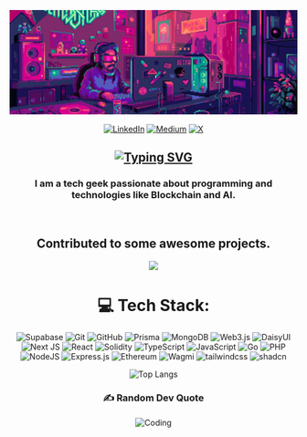 <div align="center">

![Banner](./banner.gif)
<!-- <img src="https://i.giphy.com/media/v1.Y2lkPTc5MGI3NjExbGw5dnFpYjB6b3dxbW9qM2UwcHc1anF1eHh2czBmODlzNDJ6cmtmdSZlcD12MV9pbnRlcm5hbF9naWZfYnlfaWQmY3Q9Zw/iIqmM5tTjmpOB9mpbn/giphy.gif" width="100%" height="100%" style="position:absolute" /> -->
[![LinkedIn](https://img.shields.io/badge/LinkedIn-%230077B5.svg?logo=linkedin&logoColor=white)](https://linkedin.com/in/themccodes) [![Medium](https://img.shields.io/badge/Medium-12100E?logo=medium&logoColor=white)](https://medium.com/@themccodes) [![X](https://img.shields.io/badge/X-black.svg?logo=X&logoColor=white)](https://x.com/themccodes) 

## [![Typing SVG](https://readme-typing-svg.demolab.com?font=Fira+Code&size=26&color=F707D6&duration=1500&pause=1000&pause=1000&center=true&vCenter=true&random=false&width=435&lines=Hi+There+%F0%9F%91%8B%F0%9F%8F%BD;I+am+Mohit)](https://git.io/typing-svg)

### I am a tech geek passionate about programming and technologies like Blockchain and AI.


</div>
</br>

<div align="center">

## Contributed to some awesome projects.
  
![](https://github-contributor-stats.vercel.app/api?username=mohitchandel&limit=5&theme=dark&combine_all_yearly_contributions=true)

# 💻 Tech Stack:
![Supabase](https://img.shields.io/badge/Supabase-3ECF8E?style=for-the-badge&logo=supabase&logoColor=white) ![Git](https://img.shields.io/badge/git-%23F05033.svg?style=for-the-badge&logo=git&logoColor=white) ![GitHub](https://img.shields.io/badge/github-%23121011.svg?style=for-the-badge&logo=github&logoColor=white) ![Prisma](https://img.shields.io/badge/Prisma-3982CE?style=for-the-badge&logo=Prisma&logoColor=white) ![MongoDB](https://img.shields.io/badge/MongoDB-%234ea94b.svg?style=for-the-badge&logo=mongodb&logoColor=white) ![Web3.js](https://img.shields.io/badge/web3.js-F16822?style=for-the-badge&logo=web3.js&logoColor=white) ![DaisyUI](https://img.shields.io/badge/daisyui-5A0EF8?style=for-the-badge&logo=daisyui&logoColor=white) ![Next JS](https://img.shields.io/badge/Next-black?style=for-the-badge&logo=next.js&logoColor=white) ![React](https://img.shields.io/badge/react-%2320232a.svg?style=for-the-badge&logo=react&logoColor=%2361DAFB) ![Solidity](https://img.shields.io/badge/Solidity-%23363636.svg?style=for-the-badge&logo=solidity&logoColor=white) ![TypeScript](https://img.shields.io/badge/typescript-%23007ACC.svg?style=for-the-badge&logo=typescript&logoColor=white) ![JavaScript](https://img.shields.io/badge/javascript-%23323330.svg?style=for-the-badge&logo=javascript&logoColor=%23F7DF1E) ![Go](https://img.shields.io/badge/go-%2300ADD8.svg?style=for-the-badge&logo=go&logoColor=white) ![PHP](https://img.shields.io/badge/php-%23777BB4.svg?style=for-the-badge&logo=php&logoColor=white) ![NodeJS](https://img.shields.io/badge/node.js-6DA55F?style=for-the-badge&logo=node.js&logoColor=white) ![Express.js](https://img.shields.io/badge/express.js-%23404d59.svg?style=for-the-badge&logo=express&logoColor=%2361DAFB) ![Ethereum](https://img.shields.io/badge/Ethereum-3D3E3F?style=for-the-badge&logo=ethereum&logoColor=white) ![Wagmi](https://img.shields.io/badge/Wagmi-000?style=for-the-badge&logo=wagmi&logoColor=white) ![tailwindcss](https://img.shields.io/badge/tailwindcss-38bdf9?style=for-the-badge&logo=tailwindcss&logoColor=white) ![shadcn](https://img.shields.io/badge/shadcn%20ui-000?style=for-the-badge&logo=shadcnui&logoColor=white)
  
![Top Langs](https://github-readme-stats.vercel.app/api/top-langs/?username=mohitchandel&layout=compact)

  
### ✍️ Random Dev Quote

<div>


<img align="center" alt="Coding" width="400" height="300" src="https://quotes-github-readme.vercel.app/api?type=vetical&theme=radical" >

  
<div>


